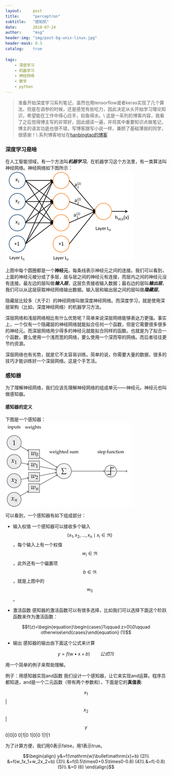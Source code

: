 ```yaml
---
layout:     post
title:      "perceptron"
subtitle:   "感知机"
date:       2018-07-24
author:     "msg"
header-img: "img/post-bg-unix-linux.jpg"
header-mask: 0.3
catalog:    true

tags:
    - 深度学习
    - 机器学习
    - 神经网络
    - 数学
    - python
---
```



> 准备开始深度学习系列笔记，虽然也用tensorflow或者keras实现了几个算法，但是在调参的时候，还是感觉有些吃力，因此决定从头开始学习理论知识，希望能在工作中得心应手，如鱼得水。\\
> 这是一系列的博客内容，我看了之后觉得博主写的非常好，因此细读一遍，并将其中重要知识点做笔记，博主的语言功底也很不错，写博客跟写小说一样，兼顾了基础薄弱的同学，很感谢！\\
> 系列博客地址在[hanbingtao的博客](https://www.zybuluo.com/hanbingtao/note/433855)

### 深度学习是啥

在人工智能领域，有一个方法叫***机器学习***。在机器学习这个方法里，有一类算法叫神经网络。神经网络如下图所示：
![神经网络图](/img/posts/ml.png)

上图中每个圆圈都是一个**神经元**，每条线表示神经元之间的连接。我们可以看到，上面的神经元被分成了多层，层与层之间的神经元有连接，而层内之间的神经元没有连接。最左边的层叫做***输入层***，这层负责接收输入数据；最右边的层叫***输出层***，我们可以从这层获取神经网络输出数据。输入层和输出层之间的层叫做***隐藏层***。

隐藏层比较多（大于2）的神经网络叫做深度神经网络。而深度学习，就是使用深层架构（比如，深度神经网络）的机器学习方法。

深层网络和浅层网络相比有什么优势呢？简单来说深层网络能够表达力更强。事实上，一个仅有一个隐藏层的神经网络就能拟合任何一个函数，但是它需要很多很多的神经元。而深层网络用少得多的神经元就能拟合同样的函数。也就是为了拟合一个函数，要么使用一个浅而宽的网络，要么使用一个深而窄的网络。而后者往往更节约资源。

深层网络也有劣势，就是它不太容易训练。简单的说，你需要大量的数据，很多的技巧才能训练好一个深层网络。这是个手艺活。


### 感知器

为了理解神经网络，我们应该先理解神经网络的组成单元——神经元。神经元也叫做感知器。

#### 感知器的定义

下图是一个感知器：
![感知器](/img/posts/ganzhiqi.png)

可以看到，一个感知器有如下组成部分：
* 输入权值 一个感知器可以接收多个输入$$(x_1, x_2,...,x_n\mid x_i\in\Re)$$，每个输入上有一个权值$$w_i\in\Re$$，此外还有一个偏置项$$b\in\Re$$，就是上图中的$$w_0$$。

* 激活函数 感知器的激活函数可以有很多选择，比如我们可以选择下面这个阶跃函数来作为激活函数：

$$f(z)=\begin{equation}\begin{cases}1\qquad z>0\\0\qquad otherwise\end{cases}\end{equation}           (1)$$

* 输出 感知器的输出由下面这个公式来计算

$$y=f(\mathrm{w}\bullet\mathrm{x}+b)\qquad 公式(1)$$

用一个简单的例子来帮助理解。

例子：用感知器实现and函数
我们设计一个感知器，让它来实现and运算。程序员都知道，and是一个二元函数（带有两个参数和），下面是它的**真值表**:

$$x_1$$|$$x_2$$|$$y$$
0|0|0
0|1|0
1|0|0
1|1|1

为了计算方便，我们用0表示false，用1表示true。







$$\begin{align}
y&=f(\mathrm{w}\bullet\mathrm{x}+b)              (2)\\
&=f(w_1x_1+w_2x_2+b)                             (3)\\
&=f(0.5\times0+0.5\times0-0.8)                   (4)\\
&=f(-0.8)                                        (5)\\
&=0                                              (6)
\end{align}$$